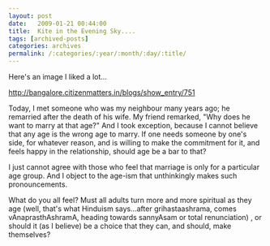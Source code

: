 ```yaml
---
layout: post
date:	2009-01-21 00:44:00
title:  Kite in the Evening Sky....
tags: [archived-posts]
categories: archives
permalink: /:categories/:year/:month/:day/:title/
---
```

Here's an image I liked a lot...


http://bangalore.citizenmatters.in/blogs/show_entry/751


Today, I met someone who was my neighbour many years ago; he remarried after the death of his wife. My friend remarked, "Why does he want to marry at that age?" And I took exception, because I cannot believe that any age is the wrong age to marry. If one needs someone by one's side, for whatever reason, and is willing to make the commitment for it, and feels happy in the relationship, should age be a bar to that?

I just cannot agree with those who feel that marriage is only for a particular age group. And I object to the age-ism that unthinkingly makes such pronouncements.

What do you all feel? Must all adults turn more and more spiritual as they age (well, that's what Hinduism says...after grihastaashrama, comes vAnaprasthAshramA, heading towards sannyAsam or total renunciation) , or should it (as I believe) be a choice that they can, and should, make themselves?
